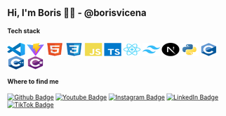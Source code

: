## Hi, I'm Boris 👨‍💻 - @borisvicena

#### Tech stack
<div style="display: inline_block">
  <img align="center" alt="Visual Studio Code" height="30" width="40" src="https://raw.githubusercontent.com/devicons/devicon/master/icons/vscode/vscode-original.svg">
  <img align="center" alt="Vite" height="30" width="40" src="https://raw.githubusercontent.com/devicons/devicon/master/icons/vitejs/vitejs-original.svg">
  <img align="center" alt="HTML" height="30" width="40" src="https://raw.githubusercontent.com/devicons/devicon/master/icons/html5/html5-original.svg">
  <img align="center" alt="CSS" height="30" width="40" src="https://raw.githubusercontent.com/devicons/devicon/master/icons/css3/css3-original.svg">
  <img align="center" alt="JavaScript" height="30" width="40" src="https://raw.githubusercontent.com/devicons/devicon/master/icons/javascript/javascript-plain.svg">
  <img align="center" alt="TypeScript" height="30" width="40" src="https://raw.githubusercontent.com/devicons/devicon/master/icons/typescript/typescript-plain.svg">
  <img align="center" alt="React" height="30" width="40" src="https://raw.githubusercontent.com/devicons/devicon/master/icons/react/react-original.svg">
  <img align="center" alt="Tailwind CSS" height="30" width="40" src="https://raw.githubusercontent.com/devicons/devicon/master/icons/tailwindcss/tailwindcss-original.svg">
  <img align="center" alt="Next.js" height="30" width="40" src="https://raw.githubusercontent.com/devicons/devicon/master/icons/nextjs/nextjs-original.svg">
  <img align="center" alt="Python" height="30" width="40" src="https://raw.githubusercontent.com/devicons/devicon/master/icons/python/python-original.svg">
  <img align="center" alt="C" height="30" width="40" src="https://raw.githubusercontent.com/devicons/devicon/master/icons/c/c-original.svg">
  <img align="center" alt="C++" height="30" width="40" src="https://raw.githubusercontent.com/devicons/devicon/master/icons/cplusplus/cplusplus-original.svg">
  <img align="center" alt="CSharp" height="30" width="40" src="https://raw.githubusercontent.com/devicons/devicon/master/icons/csharp/csharp-original.svg">
</div>

#### Where to find me 
<div class="socials">
  <a href="https://github.com/borisvicena" target="_blank"><img src="https://img.shields.io/badge/-Github-%23333?style=for-the-badge&logo=github&logoColor=white" alt="Github Badge" target="_blank"></a>
  <a href="https://www.youtube.com/@borisvicena" target="_blank"><img src="https://img.shields.io/badge/YouTube-red?style=for-the-badge&logo=youtube&logoColor=white" alt="Youtube Badge" target="_blank"></a>
  <a href="https://instagram.com/borisvicena" target="_blank"><img src="https://img.shields.io/badge/-Instagram-%23E4405F?style=for-the-badge&logo=instagram&logoColor=white" alt="Instagram Badge" target="_blank"></a>
  <a href="https://www.linkedin.com/in/borisvicena/" target="_blank"><img src="https://img.shields.io/badge/LinkedIn-blue?style=for-the-badge&logo=linkedin&logoColor=white" alt="LinkedIn Badge" target="_blank"></a>
  <a href="https://www.tiktok.com/@borisvicena" target="_blank"><img src="https://img.shields.io/badge/TikTok-black?style=for-the-badge&logo=tiktok&logoColor=white" alt="TikTok Badge" target="_blank"></a>
</div

